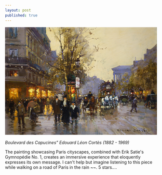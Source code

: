 ```yaml
---
layout: post
published: true
---
```


![alt text](../images/paris1.jpg "Title")

*Boulevard des Capucines" Edouard Léon Cortès (1882 - 1969)*


The painting showcasing Paris cityscapes, combined with Erik Satie's Gymnopédie No. 1, creates an immersive experience that eloquently expresses its own message. I can't help but imagine listening to this piece while walking on a road of Paris in the rain ~~. 5 stars....